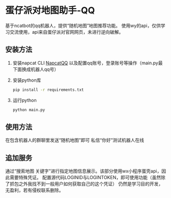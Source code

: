 # 蛋仔派对地图助手-QQ

基于ncatbot的qq机器人，提供“随机地图”地图推荐功能。
使用wy的api，仅供学习交流使用，api来自蛋仔派对官网网页，未进行逆向破解。

## 安装方法

1. 安装napcat CLI
   [NapcatQQ](https://github.com/NapNeko/NapCatQQ "Github")
   以及配置qq账号，登录账号等操作（main.py最下面换成机器人qq号）

2. 安装python库
   ```bash
   pip install -r requirements.txt
   ```

3. 运行python
   ```bash
   python main.py
   ```


## 使用方法
在包含机器人的群聊里发送“随机地图”即可
私信“你好”测试机器人在线


## 追加服务
通过“搜索地图 关键字”进行指定地图信息展示。该部分使用wx小程序蛋壳api，因此需要特殊凭证。
配置源代码LOGINID与LOGINTOKEN，即可使用功能（虽然除了抓包之外我找不到一般用户如何获取自己的这个凭证）
仍然是学习目的开发，无盈利，若有侵权联系删除。